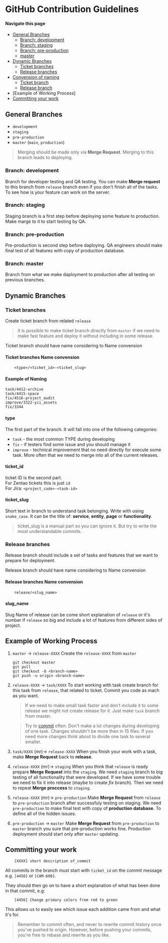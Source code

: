 # GitHub Contribution Guidelines

#### Navigate this page
- [General Branches](#general-branches)
  - [Branch: development](#branch-development)
  - [Branch: staging](#branch-staging)
  - [Branch: pre-production](#branch-pre-production)
  - [master](#master)
- [Dynamic Branches](#dynamic-branches)
  - [Ticket branches](#ticket-branches)
  - [Release branches](#release-branches)
- [Convension of naming](#convension-of-naming)
  - [Ticket branch](#ticket-branch)
  - [Release branch](#release-branch)
- [Example of Working Process]
- [Committing your work](#committing-your-work)





## General Branches
- `development`
- `staging`
- `pre-production`
- `master` (`main`, `production`)

> Merging should be made only via **Merge Request**.
> Merging to this branch leads to deploying.

### Branch: development
Branch for developer testing and QA testing. You can make **Merge request** to this branch from `release` branch even if you don't finish all of the tasks. To see how is your feature can work on the server.

### Branch: staging
Staging branch is a first step before deploying some feature to production.
Make marge to it to start testing by QA.

### Branch: pre-production
Pre-production is second step before daploying. QA engineers should make final test of all features with copy of production database.

### Branch: master
Branch from what we make daployment to production after all testing on previous branches.





## Dynamic Branches

### Ticket branches
Create ticket branch from related `release` 

> it is possible to make ticket branch directly from `master` if we need to make fast feature and deploy it without including in some release.

Ticket branch should have name considering to Name convension

#### Ticket branches Name convension
```
    <type>/<ticket_id>-<ticket_slug>
```

#### Example of Naming
```
task/4412-archive
task/4415-space
fix/4516-project_audit
improve/3322-yii_assets
fix/3344
```

#### type
The first part of the branch. It will fall into one of the following categories:
- `task` - the most common TYPE during developing
- `fix` - if testers find some issue and you should manage it
- `improve` - technical improvement that no need directly for execute some task. More often that we need to merge into all of the current releases.

#### ticket_id
ticket ID is the second part.<br />
For Zentao tickets this is just `id`<br />
For Jira: `<project_code>-<task-id>`

#### ticket_slug
Short text in branch to understand task belonging. Write with using `snake_case`. It can be the title of: **service**, **entity**, **page** or **functionality**. 

> ticket_slug is a manual part so you can ignore it. But try to write the most understandable commits.



### Release branches
Release branch should include a set of tasks and features that we want to prepare for deployment.

Release branch should have name considering to Name convension

#### Release branches Name convension
```
    release/<slug_name>
```

#### slug_name
Slug Name of release can be come short explanation of `release` or it's number if `release` so big and include a lot of features from different sides of project.





## Example of Working Process

1. `master` -> `release-XXXX`
    Create the `release-XXXX` from `master`
    
    ```
    git checkout master
    git pull
    git checkout -b <branch-name>
    git push -u origin <branch-name>
    ```

2. `release-XXXX` -> `task/XXXX` 
    To start working with task create branch for this task from `release`, that related to ticket. Commit you code as mach as you want. 
    
    > If we need to make small task faster and don't include it to some release we might not create release for it. Just make `task` branch from master.

    > Try to [commit](#committing-your-work) often. Don't make a lot changes during developing of one task. Changes shouldn't be more then in 15 files. If you need more changes think about to divide one task to several smaller.

3. `task/XXXX` (mr)-> `release-XXXX`
When you finish your work with a task, make **Merge Request** back to **release**.

4. `release-XXXX` (mr)-> `staging`
When you think that `release` is ready prepare **Merge Request** into the `staging`. 
We need `staging` branch to big testing of all functionality that were developed. If we have some trouble we need to fix it into release (maybe to create *fix* branch). Then we need to repeat **Merge proccess** to `staging`. 

5. `release-XXXX` (mr)-> `pre-production`
Make **Merge Request** from `release` to `pre-production` branch after successfuly testing on staging. 
We need `pre-production` to make final test with copy of **production database**. To define all of the hidden issues.

6. `pre-production` -> `master`
Make **Merge Request** from `pre-production` to `master` branch you sure that pre-production works fine. Production deployment should start only after `master` updating.





## Committing your work
```
    [XXXX] short description of_commit
```

All commits in the branch must start with `ticket_id` on the commit message
e.g. `[4456]` or `[CAM-608]`.

They should then go on to have a short explanation of what has been done in
that commit, e.g:
```
    [4456] Change primary colors from red to green
```

This allows us to easily see which issue each addition came from and what it's
for.

> Remember to commit often, and never to rewrite commit history once you've pushed
> to origin. However, before pushing your commits, you're free to rebase and
> rewrite as you like.

